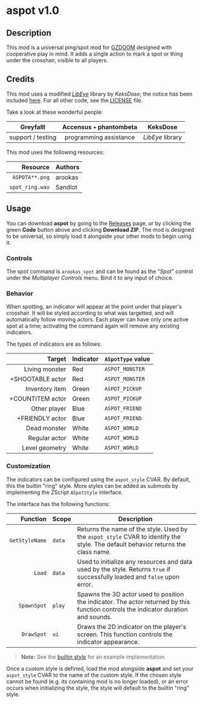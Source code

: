 
# aspot v1.0

## Description

This mod is a universal ping/spot mod for [GZDOOM](https://zdoom.org/index) designed with cooperative play in mind.
It adds a single action to mark a spot or thing under the crosshair, visible to all players.

## Credits

This mod uses a modified [_LibEye_](https://forum.zdoom.org/viewtopic.php?f=105&t=64566) library by _KeksDose_;
the notice has been included [here](./zscript/arookas/spot/projection.txt).
For all other code, see the [LICENSE](./LICENSE.md) file.

Take a look at these wonderful people:

| **Greyfalll** | **Accensus** &bullet; **phantombeta** | **KeksDose** |
|:-:|:-:|:-:|
| support / testing | programming assistance | _LibEye_ library |

This mod uses the following resources:

| Resource | Authors |
|---------:|:-------|
| `ASPOTA**.png` | arookas |
| `spot_ring.wav` | Sandlot |

## Usage

You can download **aspot** by going to the [Releases](https://github.com/arookas/aspot/releases) page, or by clicking the green **Code** button above and clicking **Download ZIP**.
The mod is designed to be universal, so simply load it alongside your other mods to begin using it.

### Controls

The spot command is `arookas_spot` and can be found as the "_Spot_" control under the _Multiplayer Controls_ menu.
Bind it to any input of choice.

### Behavior

When spotting, an indicator will appear at the point under that player's crosshair.
It will be styled according to what was targetted, and will automatically follow moving actors.
Each player can have only one active spot at a time; activating the command again will remove any existing indicators.

The types of indicators are as follows:

| Target | Indicator | `ASpotType` value |
|-------:|:----------|-------------------|
| Living monster | Red | `ASPOT_MONSTER` |
| +SHOOTABLE actor | Red | `ASPOT_MONSTER` |
| Inventory item | Green | `ASPOT_PICKUP` |
| +COUNTITEM actor | Green | `ASPOT_PICKUP` |
| Other player | Blue | `ASPOT_FRIEND` |
| +FRIENDLY actor | Blue | `ASPOT_FRIEND` |
| Dead monster | White | `ASPOT_WORLD ` |
| Regular actor | White | `ASPOT_WORLD`     |
| Level geometry | White | `ASPOT_WORLD`     |

### Customization

The indicators can be configured using the `aspot_style` CVAR.
By default, this the builtin "ring" style.
More styles can be added as submods by implementing the ZScript `ASpotStyle` interface.

The interface has the following functions:

| Function | Scope | Description |
|---------:|-------|-------------|
| `GetStyleName` | `data` | Returns the name of the style. Used by the `aspot_style` CVAR to identify the style. The default behavior returns the class name. |
| `Load` | `data` | Used to initialize any resources and data used by the style. Returns `true` if successfully loaded and `false` upon error. |
| `SpawnSpot` | `play` | Spawns the 3D actor used to position the indicator. The actor returned by this function controls the indicator duration and sounds. |
| `DrawSpot` | `ui` | Draws the 2D indicator on the player's screen. This function controls the indicator appearance. |

> **Note:** See the [builtin style](./zscript/arookas/spot/styles/ring.txt) for an example implementation.

Once a custom style is defined, load the mod alongside **aspot** and set your `aspot_style` CVAR to the name of the custom style.
If the chosen style cannot be found (e.g. its containing mod is no longer loaded), or an error occurs when initializing the style, the style will default to the builtin "ring" style.

